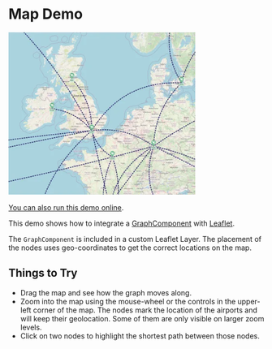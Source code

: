<!--
 //////////////////////////////////////////////////////////////////////////////
 // @license
 // This file is part of yFiles for HTML.
 // Use is subject to license terms.
 //
 // Copyright (c) by yWorks GmbH, Vor dem Kreuzberg 28,
 // 72070 Tuebingen, Germany. All rights reserved.
 //
 //////////////////////////////////////////////////////////////////////////////
-->
# Map Demo

<img src="../../../doc/demo-thumbnails/map.webp" alt="demo-thumbnail" height="320"/>

[You can also run this demo online](https://www.yfiles.com/demos/showcase/map/).

This demo shows how to integrate a [GraphComponent](https://docs.yworks.com/yfileshtml/#/api/GraphComponent) with [Leaflet](https://leafletjs.com/).

The `GraphComponent` is included in a custom Leaflet Layer. The placement of the nodes uses geo-coordinates to get the correct locations on the map.

## Things to Try

- Drag the map and see how the graph moves along.
- Zoom into the map using the mouse-wheel or the controls in the upper-left corner of the map. The nodes mark the location of the airports and will keep their geolocation. Some of them are only visible on larger zoom levels.
- Click on two nodes to highlight the shortest path between those nodes.

